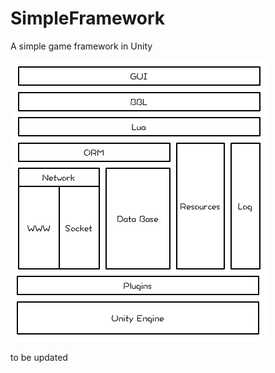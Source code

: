 # SimpleFramework
A simple game framework in Unity

![](https://github.com/joexi/SimpleFramework/blob/master/框架设计.png?raw=true)


to be updated
